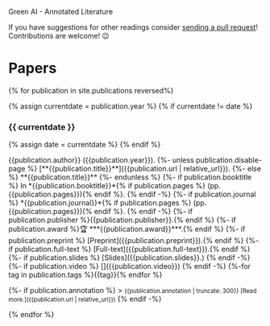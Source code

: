 
Green AI - Annotated Literature

If you have suggestions for other readings consider [sending a pull request][github-repo]! Contributions are welcome! 😉

# Papers

{% for publication in site.publications reversed%}

{% assign currentdate = publication.year %}
{% if currentdate != date %}
### {{ currentdate }}
{% assign date = currentdate %} 
{% endif %}

  <p markdown="span">
      {{publication.author}} ({{publication.year}}).
      {%- unless publication.disable-page %}
      [**{{publication.title}}**]({{publication.url | relative_url}}).
      {%- else %}
      **{{publication.title}}**
      {%- endunless %}
      {%- if publication.booktitle %}
        In *{{publication.booktitle}}*{% if publication.pages %} (pp. {{publication.pages}}){% endif %}.
      {% endif -%}
      {%- if publication.journal %}
        *{{publication.journal}}*{% if publication.pages %} (pp. {{publication.pages}}){% endif %}.
      {% endif -%}
      {%- if publication.publisher %}{{publication.publisher}}.{% endif %}
      {%- if publication.award %}🏆 ***{{publication.award}}***.{% endif %}
      {%- if publication.preprint %} [Preprint]({{publication.preprint}}).{% endif %}
      {%- if publication.full-text %} [Full-text]({{publication.full-text}}).{% endif %}
      <!-- {%- if publication.bibtex %} <a class="clipboard" data-clipboard-text="{{publication.bibtex}}">Copy bibtex</a>.{% endif %} -->
      {%- if publication.slides %}
      [Slides]({{publication.slides}}.)
    {% endif -%}
  {%- if publication.video %}
    [<ion-icon name="logo-youtube"></ion-icon>]({{publication.video}})
  {% endif -%}
{%-for tag in publication.tags %}<span class="badge">{{tag}}</span>{% endfor %}
</p>
{%- if publication.annotation %}
> <small>{{publication.annotation | truncate: 300}} [Read more.]({{publication.url | relative_url}})</small>
{% endif -%}

{% endfor %}


[github-repo]: https://github.com/luiscruz/green-ai
